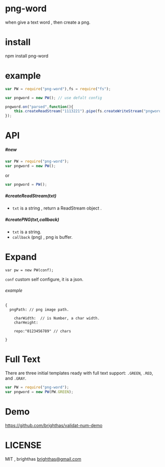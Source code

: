 png-word
========

when give a text word , then create a png.

install
=======

  npm install png-word

example
=======
```js
var PW = require("png-word"),fs = require("fs");

var pngword = new PW(); // use defalt config

pngword.on("parsed",function(){
	this.createReadStream("1113221").pipe(fs.createWriteStream("pngword.png"))
});
```
API
===

##### #new
```js
var PW = require("png-word");
var pngword = new PW(); 
```
or
```js
var pngword = PW();
```

##### #createReadStream(txt) 

+ `txt` is a string , return a ReadStream object .

##### #createPNG(txt,callback) 

+ `txt` is a string.
+ `callback` (png) , png is buffer.

Expand
======

`var pw = new PW(conf);` 

`conf` custom self configure, it is a json. 

###### example
```
{
  pngPath: // png image path.

	charWidth:  // is Number, a char width.
	charHeight:

	repo:"0123456789" // chars

}
```
Full Text
=========
There are three initial templates ready with full text support:
`.GREEN`, `.RED`, and `.GRAY`.

```js
var PW = require("png-word");
var pngword = new PW(PW.GREEN); 
```


Demo
====

https://github.com/brighthas/validat-num-demo

LICENSE
========

MIT , brighthas <brighthas@gmail.com>
